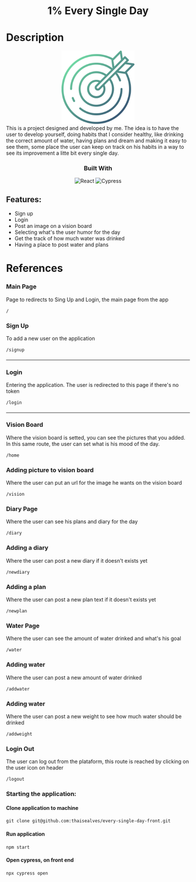 <div align="center">
<h1>1% Every Single Day</h1>
</div>

# Description

<div align="center">
<img src="https://raw.githubusercontent.com/thaisealves/every-single-day-front/main/src/assets/images/target.png?raw=true" height="200px" alt="1%ESD" title="1%ESD"/>

</div>
This is a project designed and developed by me. The idea is to have the user to develop yourself, doing habits that I consider healthy, like drinking the correct amount of water, having plans and dream and making it easy to see them, some place the user can keep on track on his habits in a way to see its improvement a litte bit every single day.

<div align="center">

  <h3>Built With</h3>
  
  <img src="https://img.shields.io/badge/react-%2320232a.svg?style=for-the-badge&logo=react&logoColor=%2361DAFB" height="30px" alt="React" title="React"/>
  <img src="https://img.shields.io/badge/-cypress-%23E5E5E5?style=for-the-badge&logo=cypress&logoColor=058a5e" height="30px" alt="Cypress" title="Cypress"/>
</div>

## Features:

- Sign up
- Login
- Post an image on a vision board
- Selecting what's the user humor for the day
- Get the track of how much water was drinked
- Having a place to post water and plans

# References

### Main Page

Page to redirects to Sing Up and Login, the main page from the app

```
/
```

### Sign Up

To add a new user on the application

```
/signup
```

####

---

### Login

Entering the application. The user is redirected to this page if there's no token

```
/login
```

####

---

### Vision Board

Where the vision board is setted, you can see the pictures that you added. In this same route, the user can set what is his mood of the day.

```
/home
```

####

### Adding picture to vision board

Where the user can put an url for the image he wants on the vision board

```
/vision
```

####

### Diary Page

Where the user can see his plans and diary for the day

```
/diary
```

####

### Adding a diary

Where the user can post a new diary if it doesn't exists yet

```
/newdiary
```

####

### Adding a plan

Where the user can post a new plan text if it doesn't exists yet

```
/newplan
```

####

### Water Page

Where the user can see the amount of water drinked and what's his goal

```
/water
```

####

### Adding water

Where the user can post a new amount of water drinked

```
/addwater
```

####

### Adding water

Where the user can post a new weight to see how much water should be drinked

```
/addweight
```

####

### Login Out

The user can log out from the plataform, this route is reached by clicking on the user icon on header

```
/logout
```

####

### Starting the application:

#### Clone application to machine

```
git clone git@github.com:thaisealves/every-single-day-front.git
```

#### Run application

```
npm start
```

#### Open cypress, on front end

```
npx cypress open
```
